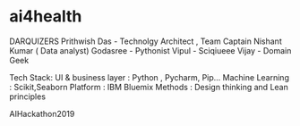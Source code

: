 # ai4health
DARQUIZERS
Prithwish Das  - Technolgy Architect , Team Captain
Nishant Kumar ( Data analyst)
Godasree - Pythonist
Vipul - Sciqiueee
Vijay - Domain Geek


Tech Stack:
UI & business layer : Python , Pycharm, Pip...
Machine Learning : Scikit,Seaborn
Platform : IBM Bluemix
Methods : Design thinking and Lean principles

AIHackathon2019
